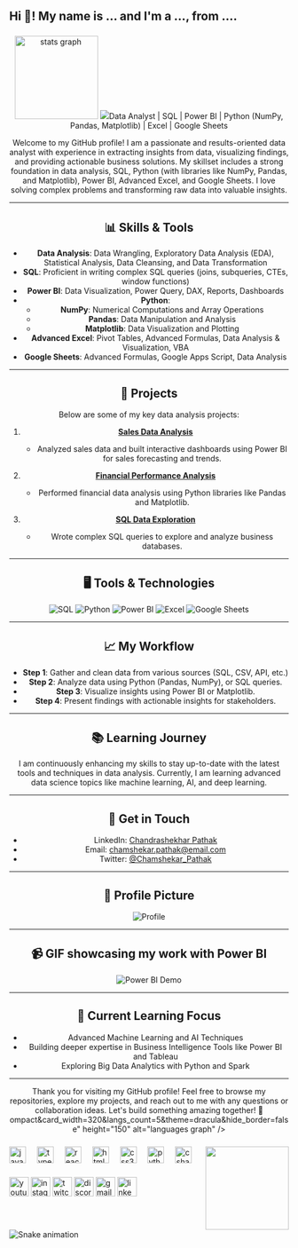 <h2 align="left">Hi 👋! My name is ... and I'm a ..., from ....</h2>

###

<div align="center">
  <img src="https://github-readme-stats.vercel.app/api?username=maurodesouza&hide_title=false&hide_rank=false&show_icons=true&include_all_commits=true&count_private=true&disable_animations=false&theme=dracula&locale=en&hide_border=false" height="150" alt="stats graph"  />
  <img src="https://github-readme-stats.vercel.app/api/top-langs?username=maurodesouza&locale=en&hide_title=false&layout=c# Hi, I'm Chandrashekhar Pathak 👋

## Data Analyst | SQL | Power BI | Python (NumPy, Pandas, Matplotlib) | Excel | Google Sheets

Welcome to my GitHub profile! I am a passionate and results-oriented data analyst with experience in extracting insights from data, visualizing findings, and providing actionable business solutions. My skillset includes a strong foundation in data analysis, SQL, Python (with libraries like NumPy, Pandas, and Matplotlib), Power BI, Advanced Excel, and Google Sheets. I love solving complex problems and transforming raw data into valuable insights.

---

## 📊 Skills & Tools

- **Data Analysis**: Data Wrangling, Exploratory Data Analysis (EDA), Statistical Analysis, Data Cleansing, and Data Transformation
- **SQL**: Proficient in writing complex SQL queries (joins, subqueries, CTEs, window functions)
- **Power BI**: Data Visualization, Power Query, DAX, Reports, Dashboards
- **Python**:
    - **NumPy**: Numerical Computations and Array Operations
    - **Pandas**: Data Manipulation and Analysis
    - **Matplotlib**: Data Visualization and Plotting
- **Advanced Excel**: Pivot Tables, Advanced Formulas, Data Analysis & Visualization, VBA
- **Google Sheets**: Advanced Formulas, Google Apps Script, Data Analysis

---

## 🚀 Projects

Below are some of my key data analysis projects:

1. **[Sales Data Analysis](https://github.com/ChamshekarPathak/sales-data-analysis)**
   - Analyzed sales data and built interactive dashboards using Power BI for sales forecasting and trends.
   
2. **[Financial Performance Analysis](https://github.com/ChamshekarPathak/financial-performance)**
   - Performed financial data analysis using Python libraries like Pandas and Matplotlib.
   
3. **[SQL Data Exploration](https://github.com/ChamshekarPathak/sql-data-exploration)**
   - Wrote complex SQL queries to explore and analyze business databases.

---

## 🖥️ Tools & Technologies

![SQL](https://img.shields.io/badge/SQL-4B8BBE?style=flat&logo=sql&logoColor=white)
![Python](https://img.shields.io/badge/Python-3776AB?style=flat&logo=python&logoColor=white)
![Power BI](https://img.shields.io/badge/Power%20BI-F2C811?style=flat&logo=powerbi&logoColor=white)
![Excel](https://img.shields.io/badge/Excel-217346?style=flat&logo=microsoft-excel&logoColor=white)
![Google Sheets](https://img.shields.io/badge/Google%20Sheets-34A853?style=flat&logo=google&logoColor=white)

---

## 📈 My Workflow

- **Step 1**: Gather and clean data from various sources (SQL, CSV, API, etc.)
- **Step 2**: Analyze data using Python (Pandas, NumPy), or SQL queries.
- **Step 3**: Visualize insights using Power BI or Matplotlib.
- **Step 4**: Present findings with actionable insights for stakeholders.

---

## 📚 Learning Journey

I am continuously enhancing my skills to stay up-to-date with the latest tools and techniques in data analysis. Currently, I am learning advanced data science topics like machine learning, AI, and deep learning. 

---

## 📧 Get in Touch

- LinkedIn: [Chandrashekhar Pathak](https://www.linkedin.com/in/chamshekarpathak)
- Email: [chamshekar.pathak@email.com](mailto:chamshekar.pathak@email.com)
- Twitter: [@Chamshekar_Pathak](https://twitter.com/Chamshekar_Pathak)

---

## 📸 Profile Picture

![Profile](https://avatars.githubusercontent.com/u/yourusername)

---

## 📹 GIF showcasing my work with Power BI

![Power BI Demo](https://media.giphy.com/media/yourgiflink/giphy.gif)

---

## 🌱 Current Learning Focus

- Advanced Machine Learning and AI Techniques
- Building deeper expertise in Business Intelligence Tools like Power BI and Tableau
- Exploring Big Data Analytics with Python and Spark

---

Thank you for visiting my GitHub profile! Feel free to browse my repositories, explore my projects, and reach out to me with any questions or collaboration ideas. Let's build something amazing together! 🚀
ompact&card_width=320&langs_count=5&theme=dracula&hide_border=false" height="150" alt="languages graph"  />
</div>

###

<img align="right" height="150" src="https://i.imgflip.com/65efzo.gif"  />

###

<div align="left">
  <img src="https://cdn.jsdelivr.net/gh/devicons/devicon/icons/javascript/javascript-original.svg" height="30" alt="javascript logo"  />
  <img width="12" />
  <img src="https://cdn.jsdelivr.net/gh/devicons/devicon/icons/typescript/typescript-original.svg" height="30" alt="typescript logo"  />
  <img width="12" />
  <img src="https://cdn.jsdelivr.net/gh/devicons/devicon/icons/react/react-original.svg" height="30" alt="react logo"  />
  <img width="12" />
  <img src="https://cdn.jsdelivr.net/gh/devicons/devicon/icons/html5/html5-original.svg" height="30" alt="html5 logo"  />
  <img width="12" />
  <img src="https://cdn.jsdelivr.net/gh/devicons/devicon/icons/css3/css3-original.svg" height="30" alt="css3 logo"  />
  <img width="12" />
  <img src="https://cdn.jsdelivr.net/gh/devicons/devicon/icons/python/python-original.svg" height="30" alt="python logo"  />
  <img width="12" />
  <img src="https://cdn.jsdelivr.net/gh/devicons/devicon/icons/csharp/csharp-original.svg" height="30" alt="csharp logo"  />
</div>

###

<div align="left">
  <img src="https://img.shields.io/static/v1?message=Youtube&logo=youtube&label=&color=FF0000&logoColor=white&labelColor=&style=for-the-badge" height="35" alt="youtube logo"  />
  <img src="https://img.shields.io/static/v1?message=Instagram&logo=instagram&label=&color=E4405F&logoColor=white&labelColor=&style=for-the-badge" height="35" alt="instagram logo"  />
  <img src="https://img.shields.io/static/v1?message=Twitch&logo=twitch&label=&color=9146FF&logoColor=white&labelColor=&style=for-the-badge" height="35" alt="twitch logo"  />
  <img src="https://img.shields.io/static/v1?message=Discord&logo=discord&label=&color=7289DA&logoColor=white&labelColor=&style=for-the-badge" height="35" alt="discord logo"  />
  <img src="https://img.shields.io/static/v1?message=Gmail&logo=gmail&label=&color=D14836&logoColor=white&labelColor=&style=for-the-badge" height="35" alt="gmail logo"  />
  <img src="https://img.shields.io/static/v1?message=LinkedIn&logo=linkedin&label=&color=0077B5&logoColor=white&labelColor=&style=for-the-badge" height="35" alt="linkedin logo"  />
</div>

###

<br clear="both">

<img src="https://raw.githubusercontent.com/maurodesouza/maurodesouza/output/snake.svg" alt="Snake animation" />

###
